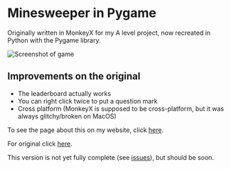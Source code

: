 # Minesweeper in Pygame

Originally written in MonkeyX for my A level project, now recreated in Python with the Pygame library.

![Screenshot of game](https://marleysudbury.github.io/minesweeper/screen1.png)

## Improvements on the original

* The leaderboard actually works
* You can right click twice to put a question mark
* Cross platform (MonkeyX is supposed to be cross-platform, but it was always glitchy/broken on MacOS)

To see the page about this on my website, click [here](https://marleysudbury.github.io/minesweeper).

For original click [here](https://github.com/marleysudbury/Minesweeper).

This version is not yet fully complete (see [issues](https://github.com/marleysudbury/minesweeper-pygame/issues)), but should be soon.
